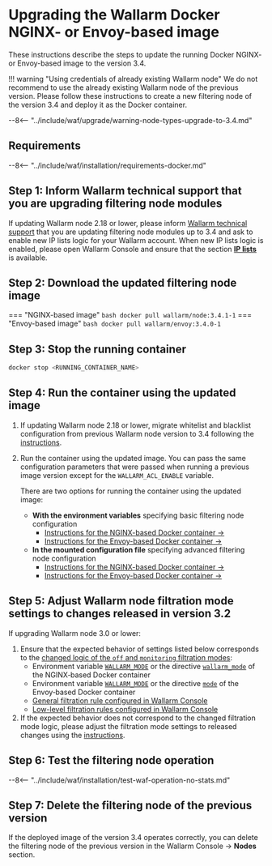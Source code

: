 [waf-mode-instr]:                   ../admin-en/configure-wallarm-mode.md
[logging-instr]:                    ../admin-en/configure-logging.md
[proxy-balancer-instr]:             ../admin-en/using-proxy-or-balancer-en.md
[process-time-limit-instr]:         ../admin-en/configure-parameters-en.md#wallarm_process_time_limit
[allocating-memory-guide]:          ../admin-en/configuration-guides/allocate-resources-for-waf-node.md
[enable-libdetection-docs]:         ../admin-en/configure-parameters-en.md#wallarm_enable_libdetection
[sqli-attack-desc]:                 ../attacks-vulns-list.md#sql-injection
[xss-attack-desc]:                  ../attacks-vulns-list.md#crosssite-scripting-xss
[img-test-attacks-in-ui]:           ../images/admin-guides/test-attacks-quickstart.png

# Upgrading the Wallarm Docker NGINX- or Envoy-based image

These instructions describe the steps to update the running Docker NGINX- or Envoy-based image to the version 3.4.

!!! warning "Using credentials of already existing Wallarm node"
    We do not recommend to use the already existing Wallarm node of the previous version. Please follow these instructions to create a new filtering node of the version 3.4 and deploy it as the Docker container.

--8<-- "../include/waf/upgrade/warning-node-types-upgrade-to-3.4.md"

## Requirements

--8<-- "../include/waf/installation/requirements-docker.md"

## Step 1: Inform Wallarm technical support that you are upgrading filtering node modules

If updating Wallarm node 2.18 or lower, please inform [Wallarm technical support](mailto:support@wallarm.com) that you are updating filtering node modules up to 3.4 and ask to enable new IP lists logic for your Wallarm account. When new IP lists logic is enabled, please open Wallarm Console and ensure that the section [**IP lists**](../user-guides/ip-lists/overview.md) is available.

## Step 2: Download the updated filtering node image

=== "NGINX-based image"
    ``` bash
    docker pull wallarm/node:3.4.1-1
    ```
=== "Envoy-based image"
    ``` bash
    docker pull wallarm/envoy:3.4.0-1
    ```

## Step 3: Stop the running container

```bash
docker stop <RUNNING_CONTAINER_NAME>
```

## Step 4: Run the container using the updated image

1. If updating Wallarm node 2.18 or lower, migrate whitelist and blacklist configuration from previous Wallarm node version to 3.4 following the [instructions](migrate-ip-lists-to-node-3.md).
2. Run the container using the updated image. You can pass the same configuration parameters that were passed when running a previous image version except for the `WALLARM_ACL_ENABLE` variable.

    There are two options for running the container using the updated image:

    * **With the environment variables** specifying basic filtering node configuration
        * [Instructions for the NGINX-based Docker container →](../admin-en/installation-docker-en.md#run-the-container-passing-the-environment-variables)
        * [Instructions for the Envoy-based Docker container →](../admin-en/installation-guides/envoy/envoy-docker.md#run-the-container-passing-the-environment-variables)
    * **In the mounted configuration file** specifying advanced filtering node configuration
        * [Instructions for the NGINX-based Docker container →](../admin-en/installation-docker-en.md#run-the-container-mounting-the-configuration-file)
        * [Instructions for the Envoy-based Docker container →](../admin-en/installation-guides/envoy/envoy-docker.md#run-the-container-mounting-envoyyaml)

## Step 5: Adjust Wallarm node filtration mode settings to changes released in version 3.2

If upgrading Wallarm node 3.0 or lower:

1. Ensure that the expected behavior of settings listed below corresponds to the [changed logic of the `off` and `monitoring` filtration modes](what-is-new.md):
      * Environment variable [`WALLARM_MODE`](../admin-en/installation-docker-en.md#run-the-container-passing-the-environment-variables) or the directive [`wallarm_mode`](../admin-en/configure-parameters-en.md#wallarm_mode) of the NGINX‑based Docker container
      * Environment variable [`WALLARM_MODE`](../admin-en/installation-guides/envoy/envoy-docker.md#run-the-container-passing-the-environment-variables) or the directive [`mode`](../admin-en/configuration-guides/envoy/fine-tuning.md#basic-settings) of the Envoy‑based Docker container
      * [General filtration rule configured in Wallarm Console](../user-guides/settings/general.md)
      * [Low-level filtration rules configured in Wallarm Console](../user-guides/rules/wallarm-mode-rule.md)
2. If the expected behavior does not correspond to the changed filtration mode logic, please adjust the filtration mode settings to released changes using the [instructions](../admin-en/configure-wallarm-mode.md).

## Step 6: Test the filtering node operation

--8<-- "../include/waf/installation/test-waf-operation-no-stats.md"

## Step 7: Delete the filtering node of the previous version

If the deployed image of the version 3.4 operates correctly, you can delete the filtering node of the previous version in the Wallarm Console → **Nodes** section.
